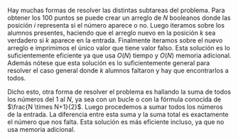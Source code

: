 Hay muchas formas de resolver las distintas subtareas del problema. Para obtener los 100 puntos se puede crear un arreglo de $N$ booleanos donde las posición $i$ representa si el número aparece o no. Luego iteramos sobre los alumnos presentes, haciendo que el arreglo nuevo en la posición $k$ sea verdadero si $k$ aparece en la entrada. Finalmente iteramos sobre el nuevo arreglo e imprimimos el único valor que tiene valor falso. Esta solución es lo suficientemente eficiente ya que usa $O(N)$ tiempo y $O(N)$ memoria adicional. Además nótese que esta solución es lo suficientemente general para resolver el caso general donde $k$ alumnos faltaron y hay que encontrarlos a todos.

Dicho esto, otra forma de resolver el problema es hallando la suma de todos los números del $1$ al $N$, ya sea con un bucle o con la fórmula conocida de $\frac{N \times N+1}{2}$. Luego procedemos a sumar todos los números de la entrada. La diferencia entre esta suma y la suma total es exactamente el número que nos falta. Esta solución es más eficiente incluso, ya que no usa memoria adicional.